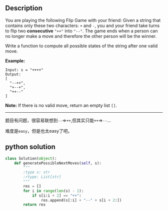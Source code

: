 ## Description

You are playing the following Flip Game with your friend: Given a string that contains only these two characters: `+` and `-`, you and your friend take turns to flip two **consecutive** `"++"` into `"--"`. The game ends when a person can no longer make a move and therefore the other person will be the winner.

Write a function to compute all possible states of the string after one valid move.

**Example:**

```
Input: s = "++++"
Output:
[
  "--++",
  "+--+",
  "++--"
]
```

**Note:** If there is no valid move, return an empty list `[]`.



------

题目有问题，很容易联想到`--`=>`++`,但其实只能`++`=>`--`...

难度是`easy`，但是也太easy了吧。

## python solution

```python
class Solution(object):
    def generatePossibleNextMoves(self, s):
        """
        :type s: str
        :rtype: List[str]
        """
        res = []
        for i in range(len(s) - 1):
            if s[i:i + 2] == "++":
                res.append(s[:i] + "--" + s[i + 2:])
        return res
```

